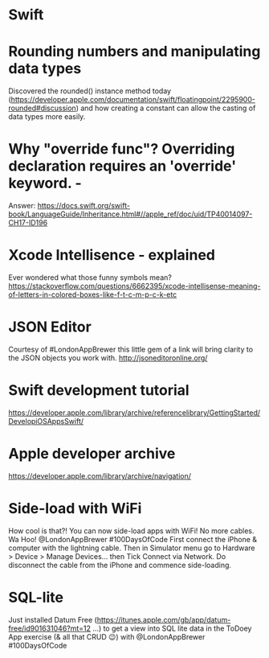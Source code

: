 # Swift

# Rounding numbers and manipulating data types
Discovered the rounded() instance method today (https://developer.apple.com/documentation/swift/floatingpoint/2295900-rounded#discussion) and how creating a constant can allow the casting of data types more easily.

# Why "override func"? Overriding declaration requires an 'override' keyword.  - 
Answer: https://docs.swift.org/swift-book/LanguageGuide/Inheritance.html#//apple_ref/doc/uid/TP40014097-CH17-ID196

# Xcode Intellisence - explained
Ever wondered what those funny symbols mean?
https://stackoverflow.com/questions/6662395/xcode-intellisense-meaning-of-letters-in-colored-boxes-like-f-t-c-m-p-c-k-etc

# JSON Editor
Courtesy of #LondonAppBrewer this little gem of a link will bring clarity to the JSON objects you work with. 
http://jsoneditoronline.org/

# Swift development tutorial 
https://developer.apple.com/library/archive/referencelibrary/GettingStarted/DevelopiOSAppsSwift/

# Apple developer archive
https://developer.apple.com/library/archive/navigation/

# Side-load with WiFi
How cool is that?!  You can now side-load apps with WiFi!  No more cables. Wa Hoo! @LondonAppBrewer #100DaysOfCode  First connect the iPhone & computer with the lightning cable. Then in Simulator menu go to Hardware > Device > Manage Devices... then Tick Connect via Network.  Do disconnect the cable from the iPhone and commence side-loading. 

# SQL-lite 
Just installed Datum Free (https://itunes.apple.com/gb/app/datum-free/id901631046?mt=12 …) to get a view into SQL lite data  in the ToDoey App exercise (& all that CRUD 😉) with @LondonAppBrewer #100DaysOfCode
